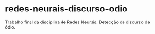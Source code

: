 # redes-neurais-discurso-odio
Trabalho final da disciplina de Redes Neurais. Detecção de discurso de ódio.
